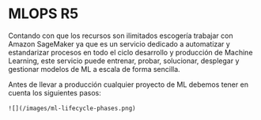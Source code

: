 # MLOPS R5

Contando con que los recursos son ilimitados escogería trabajar con Amazon SageMaker ya que es un servicio dedicado a automatizar y estandarizar procesos en todo el ciclo desarrollo y producción de Machine Learning, este servicio puede entrenar, probar, solucionar, desplegar y gestionar modelos de ML a escala de forma sencilla.

Antes de llevar a producción cualquier proyecto de ML debemos tener en cuenta los siguientes pasos: 

    ![](/images/ml-lifecycle-phases.png)
